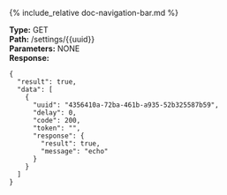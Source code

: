 {% include_relative doc-navigation-bar.md %}

**Type:** GET<br>
**Path:** /settings/\{\{uuid\}\}<br>
**Parameters:** NONE<br>
**Response:**<br>

```shell
{
  "result": true,
  "data": [
    {
      "uuid": "4356410a-72ba-461b-a935-52b325587b59",
      "delay": 0,
      "code": 200,
      "token": "",
      "response": {
        "result": true,
        "message": "echo"
      }
    }
  ]
}
```
